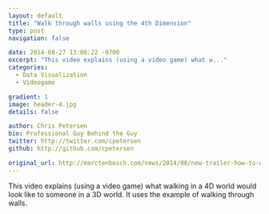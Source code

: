 ```yaml
---
layout: default
title: "Walk through walls using the 4th Dimension"
type: post
navigation: false

date: 2014-08-27 13:08:22 -0700
excerpt: "This video explains (using a video game) what w..."
categories:
  - Data Visualization
  - Videogame

gradient: 1
image: header-4.jpg
details: false

author: Chris Petersen
bio: Professional Guy Behind the Guy
twitter: http://twitter.com/cpetersen
github: http://github.com/cpetersen

original_url: http://marctenbosch.com/news/2014/08/new-trailer-how-to-walk-through-walls-using-the-fourth-dimension/
---
```



This video explains (using a video game) what walking in a 4D world would look like to someone in a 3D world. It uses the example of walking through walls. 

 
